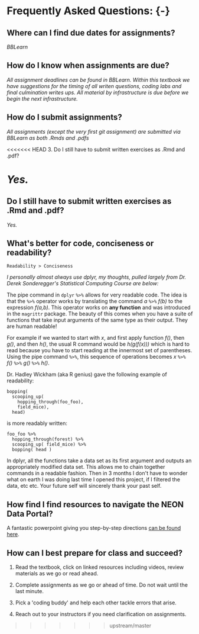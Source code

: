 # Frequently Asked Questions: {-}

## Where can I find due dates for assignments?

*BBLearn*

## How do I know when assignments are due?

*All assignment deadlines can be found in BBLearn.  Within this textbook we have suggestions for the timing of all writen questions, coding labs and final culmination writes ups.  All material by infrastructure is due before we begin the next infrastructure.*

## How do I submit assignments?

*All assignments (except the very first git assignment) are submitted via BBLearn as both .Rmds and .pdfs*

<<<<<<< HEAD
3.  Do I still have to submit written exercises as .Rmd and .pdf?

*Yes.*
=======
## Do I still have to submit written exercises as .Rmd and .pdf?

*Yes.*

## What's better for code, conciseness or readability?

`Readability > Conciseness`

*I personally almost always use dplyr, my thoughts, pulled largely from Dr. Derek Sonderegger's Statistical Computing Course are below:*

The pipe command in `dplyr` `%>%` allows for very readable code. The idea is that the `%>%` operator works by translating the command *a* `%>%` *f(b)* to the expression *f(a,b)*. This operator works on **any function** and was introduced in the `magrittr` package. The beauty of this comes when you have a suite of functions that take input arguments of the same type as their output.  They are human readable!

For example if we wanted to start with *x*, and first apply function *f()*, then *g()*, and then *h()*, the usual R command would be *h(g(f(x)))* which is hard to read because you have to start reading at the innermost set of parentheses. Using the pipe command `%>%`, this sequence of operations becomes *x* `%>%` *f()* `%>%` *g()* `%>%` *h()*.

Dr. Hadley Wickham (aka R genius) gave the following example of readability:
```
bopping(
  scooping_up(
    hopping_through(foo_foo),
    field_mice),
  head)
```
is more readably written:

```
foo_foo %>% 
  hopping_through(forest) %>%
  scooping_up( field_mice) %>%
  bopping( head )
```

In dplyr, all the functions take a data set as its first argument and outputs an appropriately modified data set. This allows me to chain together commands in a readable fashion.  Then in 3 months I don't have to wonder what on earth I was doing last time I opened this project, if I filtered the data, etc etc.  Your future self will sincerely thank your past self.

## How find I find resources to navigate the NEON Data Portal?

A fantastic powerpoint giving you step-by-step directions [can be found here](https://www.neonscience.org/sites/default/files/Access_NEON_Data_%20Visual_Guide_6Feb2020.pptx).

## How can I best prepare for class and succeed?

1. Read the textbook, click on linked resources including videos, review materials as we go or read ahead.

2. Complete assignments as we go or ahead of time. Do not wait until the last minute.

3. Pick a 'coding buddy' and help each other tackle errors that arise.

4. Reach out to your instructors if you need clarification on assignments.
>>>>>>> upstream/master
